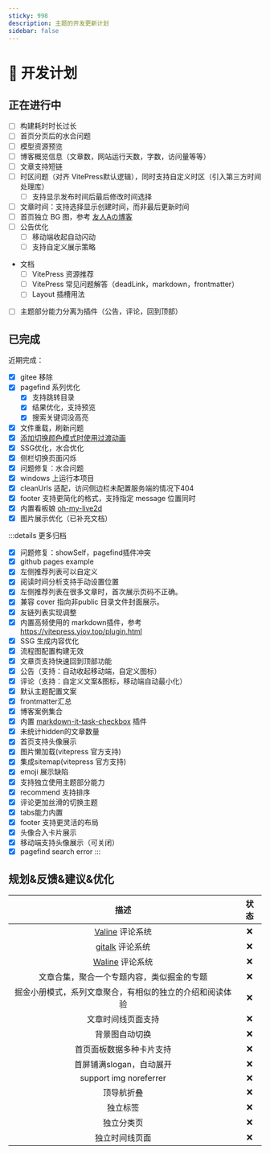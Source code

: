 ```yaml
---
sticky: 998
description: 主题的开发更新计划
sidebar: false
---
```

# 🥔 开发计划

## 正在进行中

* [ ] 构建耗时时长过长
* [ ] 首页分页后的水合问题
* [ ] 模型资源预览
* [ ] 博客概览信息（文章数，网站运行天数，字数，访问量等等）
* [ ] 文章支持短链
* [ ] 时区问题（对齐 VitePress默认逻辑），同时支持自定义时区（引入第三方时间处理库）
  * [ ] 支持显示发布时间后最后修改时间选择
* [ ] 文章时间：支持选择显示创建时间，而非最后更新时间
* [ ] 首页独立 BG 图，参考 [友人Aの博客](http://niubin.site/)
* [ ] 公告优化
  * [ ] 移动端收起自动闪动
  * [ ] 支持自定义展示策略
* 文档
  * [ ] VitePress 资源推荐
  * [ ] VitePress 常见问题解答（deadLink，markdown，frontmatter）
  * [ ] Layout 插槽用法
* [ ] 主题部分能力分离为插件（公告，评论，回到顶部）

## 已完成

近期完成：
* [x] gitee 移除
* [x] pagefind 系列优化
  * [x] 支持跳转目录
  * [x] 结果优化，支持预览
  * [x] 搜索关键词没高亮
* [x] 文件重载，刷新问题
* [x] [添加切换颜色模式时使用过渡动画](https://github.com/ATQQ/sugar-blog/pull/185)
* [x] SSG优化，水合优化
* [x] 侧栏切换页面闪烁
* [x] 问题修复：水合问题
* [x] windows 上运行本项目
* [x] cleanUrls 适配，访问侧边栏未配置服务端的情况下404
* [x] footer 支持更简化的格式，支持指定 message 位置同时
* [x] 内置看板娘 [oh-my-live2d](https://github.com/oh-my-live2d/oh-my-live2d)
* [x] 图片展示优化（已补充文档）

:::details 更多归档
* [x] 问题修复：showSelf，pagefind插件冲突
* [x] github pages example
* [x] 左侧推荐列表可以自定义
* [x] 阅读时间分析支持手动设置位置
* [x] 左侧推荐列表在很多文章时，首次展示页码不正确。
* [x] 兼容 cover 指向非public 目录文件封面展示。
* [x] 友链列表实现调整
* [x] 内置高频使用的 markdown插件，参考 <https://vitepress.yiov.top/plugin.html>
* [x] SSG 生成内容优化
* [x] 流程图配置构建无效
* [x] 文章页支持快速回到顶部功能
* [x] 公告（支持：自动收起移动端，自定义图标）
* [x] 评论（支持：自定义文案&图标，移动端自动最小化）
* [x] 默认主题配置文案
* [x] frontmatter汇总
* [x] 博客案例集合
* [x] 内置 [markdown-it-task-checkbox](https://github.com/linsir/markdown-it-task-checkbox) 插件
* [x] 未统计hidden的文章数量
* [x] 首页支持头像展示
* [x] 图片懒加载(vitepress 官方支持)
* [x] 集成sitemap(vitepress 官方支持)
* [x] emoji 展示缺陷
* [x] 支持独立使用主题部分能力
* [x] recommend 支持排序
* [x] 评论更加丝滑的切换主题
* [x] tabs能力内置
* [x] footer 支持更灵活的布局
* [x] 头像合入卡片展示
* [x] 移动端支持头像展示（可关闭）
* [x] pagefind search error
:::

## 规划&反馈&建议&优化

|                           描述                           | 状态  |
| :------------------------------------------------------: | :---: |
|        [Valine](https://valine.js.org/) 评论系统         |   ❌   |
|   [gitalk](https://github.com/gitalk/gitalk) 评论系统    |   ❌   |
|  [Waline](https://github.com/walinejs/waline) 评论系统   |   ❌   |
|        文章合集，聚合一个专题内容，类似掘金的专题        |   ❌   |
| 掘金小册模式，系列文章聚合，有相似的独立的介绍和阅读体验 |   ❌   |
|                    文章时间线页面支持                    |   ❌   |
|                      背景图自动切换                      |   ❌   |
|                 首页面板数据多种卡片支持                 |   ❌   |
|                 首屏铺满slogan，自动展开                 |   ❌   |
|                  support img noreferrer                  |   ❌   |
|                        顶导航折叠                        |   ❌   |
|                         独立标签                         |   ❌   |
|                        独立分类页                        |   ❌   |
|                      独立时间线页面                      |   ❌   |
